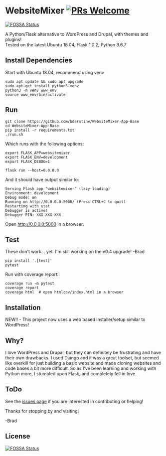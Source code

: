 # WebsiteMixer [![PRs Welcome](https://img.shields.io/badge/PRs-welcome-green.svg)](https://github.com/bderstine/WebsiteMixer-App-Base/pulls)
[![FOSSA Status](https://app.fossa.io/api/projects/git%2Bgithub.com%2Fbderstine%2FWebsiteMixer-App-Base.svg?type=shield)](https://app.fossa.io/projects/git%2Bgithub.com%2Fbderstine%2FWebsiteMixer-App-Base?ref=badge_shield)

A Python/Flask alternative to WordPress and Drupal, with themes and plugins!<br> 
Tested on the latest Ubuntu 18.04, Flask 1.0.2, Python 3.6.7

## Install Dependencies

Start with Ubuntu 18.04, recommend using venv

```
sudo apt update && sudo apt upgrade
sudo apt-get install python3-venv
python3 -m venv www_env
source www_env/bin/activate
```

## Run

```
git clone https://github.com/bderstine/WebsiteMixer-App-Base
cd WebsiteMixer-App-Base
pip install -r requirements.txt
./run.sh
```

Which runs with the following options:

```
export FLASK_APP=websitemixer
export FLASK_ENV=development
export FLASK_DEBUG=1

flask run --host=0.0.0.0
```

And it should have output similar to:

```
Serving Flask app "websitemixer" (lazy loading)
Environment: development
Debug mode: on
Running on http://0.0.0.0:5000/ (Press CTRL+C to quit)
Restarting with stat
Debugger is active!
Debugger PIN: XXX-XXX-XXX
```

Open http://0.0.0.0:5000 in a browser.

## Test

These don't work... yet. I'm still working on the v0.4 upgrade! -Brad

```
pip install '.[test]'
pytest
```

Run with coverage report::

```
coverage run -m pytest
coverage report
coverage html  # open htmlcov/index.html in a browser
```

## Installation

NEW!! - This project now uses a web based installer/setup similar to WordPress!

## Why?

I love WordPress and Drupal, but they can definitely be frustrating and have their own drawbacks. I used Django and it was a great toolset, but seemed like overkill for just building a basic website and made cloning websites and code bases a bit more difficult. So as I've been learning and working with Python more, I stumbled upon Flask, and completely fell in love.

## ToDo

See the [issues page](https://github.com/bderstine/WebsiteMixer-App-Base/issues) if you are interested in contributing or helping!

Thanks for stopping by and visiting!

-Brad


## License
[![FOSSA Status](https://app.fossa.io/api/projects/git%2Bgithub.com%2Fbderstine%2FWebsiteMixer-App-Base.svg?type=large)](https://app.fossa.io/projects/git%2Bgithub.com%2Fbderstine%2FWebsiteMixer-App-Base?ref=badge_large)